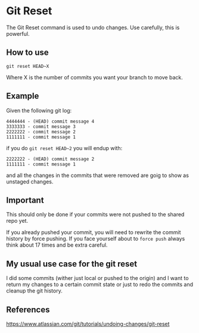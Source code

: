# Git Reset

The Git Reset command is used to undo changes. Use carefully, this is powerful.

## How to use
```git reset HEAD~X```

Where X is the number of commits you want your branch to move back.

## Example
Given the following git log:
```
4444444 - (HEAD) commit message 4
3333333 - commit message 3
2222222 - commit message 2
1111111 - commit message 1
```

if you do `git reset HEAD~2` you will endup with:

```
2222222 - (HEAD) commit message 2
1111111 - commit message 1
```

and all the changes in the commits that were removed are goig to show as unstaged changes.


## Important
This should only be done if your commits were not pushed to the shared repo yet.

If you already pushed your commit, you will need to rewrite the commit history by force pushing.
If you face yourself about to `force push` always think about 17 times and be extra careful.


## My usual use case for the git reset
I did some commits (wither just local or pushed to the origin) and I want to return my changes to a certain commit state or just to redo the commits and cleanup the git history.

## References
https://www.atlassian.com/git/tutorials/undoing-changes/git-reset
